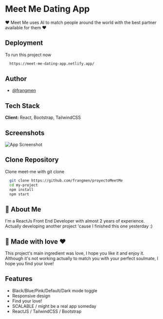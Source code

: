 
# Meet Me Dating App

❤ Meet Me uses AI to match people around the world with
the best partner available for them ❤


## Deployment

To run this project now

```bash
  https://meet-me-dating-app.netlify.app/
```


## Author

- [@frangmen](https://github.com/frangmen/)


## Tech Stack

**Client:** React, Bootstrap, TailwindCSS

## Screenshots

![App Screenshot](https://via.placeholder.com/468x300?text=App+Screenshot+Here)


## Clone Repository

Clone meet-me with git clone

```bash
  git clone https://github.com/frangmen/proyectoMeetMe
  cd my-project
  npm install
  npm start
```
    
## 🚀 About Me
I'm a ReactJs Front End Developer with almost 2 years of experience.
Actually developing another project 'cause I finished this one yesterday :)

## 🎉 Made with love ❤
This project's main ingredient was love, I hope you like it and enjoy it. Although it's not working actually to match you with your perfect soulmate, I hope you find your love!

## Features

- Black/Blue/Pink/Default/Dark mode toggle
- Responsive design
- Find your love!
- SCALABLE / might be a real app someday
- ReactJS / TailwindCSS / Bootstrap

